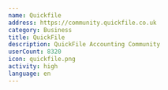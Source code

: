 ```yaml
---
name: Quickfile
address: https://community.quickfile.co.uk
category: Business
title: QuickFile
description: QuickFile Accounting Community
userCount: 8320
icon: quickfile.png
activity: high
language: en
---
```


